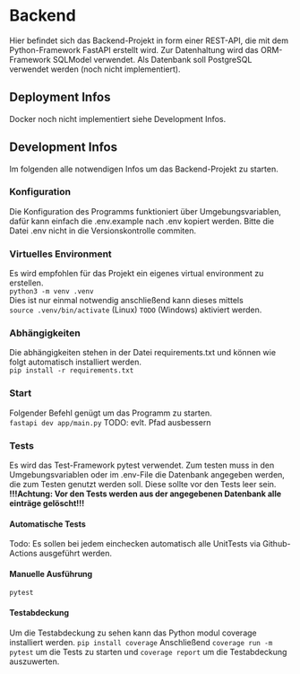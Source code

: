 # Backend
Hier befindet sich das Backend-Projekt in form einer REST-API, die mit dem Python-Framework FastAPI erstellt wird. Zur Datenhaltung wird das ORM-Framework SQLModel verwendet.
Als Datenbank soll PostgreSQL verwendet werden (noch nicht implementiert).

## Deployment Infos
Docker noch nicht implementiert siehe Development Infos.

## Development Infos
Im folgenden alle notwendigen Infos um das Backend-Projekt zu starten.

### Konfiguration
Die Konfiguration des Programms funktioniert über Umgebungsvariablen, dafür kann einfach die .env.example nach .env kopiert werden.
Bitte die Datei .env nicht in die Versionskontrolle commiten.

### Virtuelles Environment
Es wird empfohlen für das Projekt ein eigenes virtual environment zu erstellen.   
```python3 -m venv .venv```  
Dies ist nur einmal notwendig anschließend kann dieses mittels    
```source .venv/bin/activate``` (Linux)
```TODO``` (Windows)
aktiviert werden.

### Abhängigkeiten
Die abhängigkeiten stehen in der Datei requirements.txt und können wie folgt automatisch installiert werden.  
```pip install -r requirements.txt```

### Start
Folgender Befehl genügt um das Programm zu starten.  
```fastapi dev app/main.py``` TODO: evlt. Pfad ausbessern

### Tests
Es wird das Test-Framework pytest verwendet.
Zum testen muss in den Umgebungsvariablen oder im .env-File die Datenbank angegeben werden, die zum Testen genutzt werden soll. Diese sollte vor den Tests leer sein.  
**!!!Achtung: Vor den Tests werden aus der angegebenen Datenbank alle einträge gelöscht!!!**
#### Automatische Tests
Todo: Es sollen bei jedem einchecken automatisch alle UnitTests via Github-Actions ausgeführt werden.
#### Manuelle Ausführung
```
pytest
```
#### Testabdeckung
Um die Testabdeckung zu sehen kann das Python modul coverage installiert werden.
```pip install coverage```
Anschließend ```coverage run -m pytest``` um die Tests zu starten und
```coverage report``` um die Testabdeckung auszuwerten.
